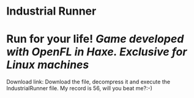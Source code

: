 # Industrial Runner
**Run for your life!**
*Game developed with OpenFL in Haxe. Exclusive for Linux machines*
==================================================

Download link: 
Download the file, decompress it and execute the IndustrialRunner file.
My record is 56, will you beat me?:-)
